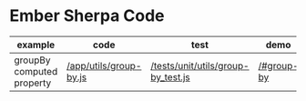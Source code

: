 # Ember Sherpa Code

| example | code | test | demo |
| ------- | ---- | ---- | ---- |
| groupBy computed property | [/app/utils/group-by.js](/app/utils/group-by.js) | [/tests/unit/utils/group-by_test.js](/tests/unit/utils/group-by_test.js) | [/#group-by](http://embersherpa.github.io/examples/#group-by) |